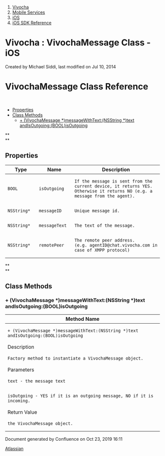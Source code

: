 1.  [Vivocha](index.html)
2.  [Mobile Services](Mobile-Services_1048602.html)
3.  [iOS](iOS_5079111.html)
4.  [iOS SDK Reference](iOS-SDK-Reference_1048693.html)

<span id="title-text"> Vivocha : VivochaMessage Class - iOS </span>
===================================================================

Created by <span class="author"> Michael Siddi</span>, last modified on
Jul 10, 2014

**VivochaMessage Class Reference**
==================================

 

-   [Properties](#VivochaMessageClass-iOS-Properties)
-   [Class Methods](#VivochaMessageClass-iOS-ClassMethods)
    -   [+ (VivochaMessage \*)messageWithText:(NSString \*)text
        andIsOutgoing:(BOOL)isOutgoing](#VivochaMessageClass-iOS-+(VivochaMessage*)messageWithText:(NSString*)textandIsOutgoing:(BOOL)isOutgoing)

  

**  
**

**Properties**
--------------

<table>
<colgroup>
<col style="width: 33%" />
<col style="width: 33%" />
<col style="width: 33%" />
</colgroup>
<thead>
<tr class="header">
<th>Type</th>
<th>Name</th>
<th>Description</th>
</tr>
</thead>
<tbody>
<tr class="odd">
<td><pre><code>BOOL</code></pre></td>
<td><div class="sourceCode" id="cb2"><pre class="sourceCode p6"><code class="sourceCode perl"><span id="cb2-1"><a href="#cb2-1"></a>isOutgoing</span></code></pre></div></td>
<td><pre class="p3"><code>If the message is sent from the current device, it returns YES. Otherwise it returns NO (e.g. a message from the agent).</code></pre></td>
</tr>
<tr class="even">
<td><pre><code>NSString*</code></pre></td>
<td><div class="sourceCode" id="cb5"><pre class="sourceCode p6"><code class="sourceCode perl"><span id="cb5-1"><a href="#cb5-1"></a>messageID</span></code></pre></div></td>
<td><pre class="p2"><code>Unique message id.</code></pre></td>
</tr>
<tr class="odd">
<td><pre><code>NSString*</code></pre></td>
<td><div class="sourceCode" id="cb8"><pre class="sourceCode p6"><code class="sourceCode perl"><span id="cb8-1"><a href="#cb8-1"></a>messageText</span></code></pre></div></td>
<td><pre class="p2"><code>The text of the message.</code></pre></td>
</tr>
<tr class="even">
<td><pre><code>NSString*</code></pre></td>
<td><div class="sourceCode" id="cb11"><pre class="sourceCode p6"><code class="sourceCode perl"><span id="cb11-1"><a href="#cb11-1"></a>remotePeer</span></code></pre></div></td>
<td><pre class="p2"><code>The remote peer address. (e.g. agentID@chat.vivocha.com in case of XMPP protocol)</code></pre></td>
</tr>
</tbody>
</table>

**  
**

**Class Methods**
-----------------

### + (VivochaMessage \*)messageWithText:(NSString \*)text andIsOutgoing:(BOOL)isOutgoing

<table>
<colgroup>
<col style="width: 100%" />
</colgroup>
<thead>
<tr class="header">
<th>Method Name</th>
</tr>
</thead>
<tbody>
<tr class="odd">
<td><div class="sourceCode" id="cb1"><pre class="sourceCode p6"><code class="sourceCode perl"><span id="cb1-1"><a href="#cb1-1"></a>+ (VivochaMessage <span class="kw">*</span>)messageWithText:(NSString <span class="kw">*</span>)text andIsOutgoing:(BOOL)isOutgoing</span></code></pre></div></td>
</tr>
<tr class="even">
<td>Description</td>
</tr>
<tr class="odd">
<td><pre class="p2"><code>Factory method to instantiate a VivochaMessage object.</code></pre></td>
</tr>
<tr class="even">
<td>Parameters</td>
</tr>
<tr class="odd">
<td><pre><code>text - the message text</code></pre></td>
</tr>
<tr class="even">
<td><pre><code>isOutgoing - YES if it is an outgoing message, NO if it is incoming.</code></pre></td>
</tr>
<tr class="odd">
<td>Return Value</td>
</tr>
<tr class="even">
<td><pre><code>the VivochaMessage object.</code></pre></td>
</tr>
</tbody>
</table>

Document generated by Confluence on Oct 23, 2019 16:11

[Atlassian](http://www.atlassian.com/)
